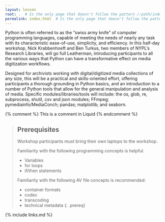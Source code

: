 ```yaml
---
layout: lesson
root: .  # Is the only page that doesn't follow the pattern /:path/index.html
permalink: index.html  # Is the only page that doesn't follow the pattern /:path/index.html
---
```

Python is often referred to as the “swiss army knife” of computer programming languages, capable of meeting the needs of nearly any task with its characteristic ease-of-use, simplicity, and efficiency.
In this half-day workshop, Nick Krabbenhoeft and Ben Turkus, two members of NYPL’s Research Libraries, will go full Leatherman, introducing participants to all the various ways that Python can have a transformative effect on media digitization workflows. 

Designed for archivists working with digital/digitized media collections of any size, this will be a practical and skills-oriented effort, offering participants a thorough grounding in Python basics, and an introduction to a number of Python tools that allow for the general manipulation and analysis of media.
Specific modules/libraries/tools will include: the os, glob, re, subprocess, shutil, csv and json modules; FFmpeg; pymediainfo/MediaConch; pandas; matplotlib; and seaborn.

<!-- this is an html comment -->

{% comment %} This is a comment in Liquid {% endcomment %}

> ## Prerequisites
>
> Workshop participants must bring their own laptops to the workshop.
>
> Familiarity with the following programming concepts is helpful.
> * Variables
> * for loops
> * if/then statements
> 
> Familiarity with the following AV file concepts is recommended:
> * container formats
> * codec
> * transcoding
> * technical metadata
{: .prereq}

{% include links.md %}
